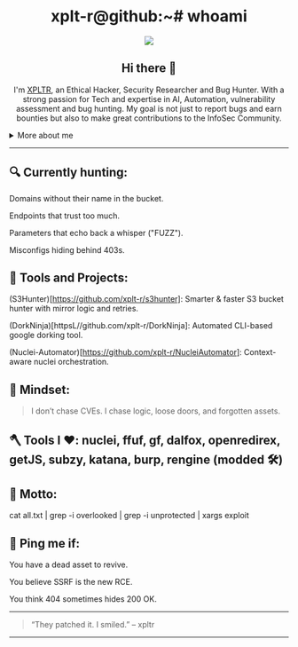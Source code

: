 <h1 align="center">xplt-r@github:~# whoami</h1>
<p align="center">
  <img src="https://readme-typing-svg.herokuapp.com?color=7F00FF&size=22&center=true&vCenter=true&width=650&lines=Bug+Bounty+Hunter;Recon+Automation+Architect;WSL+Poweruser+%7C+Linux+Customizer;Threat+Surface+Manager+%7C+Customised+Tools+Developer;Prompt+Engineer+%7C+Automation+Expert" />
</p>

<h2 align="center">
  Hi there 👋
</h2>
<p align="center">
I'm <a href="https://instagram.com/the.xploiter">XPLTR</a>, an Ethical Hacker, Security Researcher and Bug Hunter. With a strong passion for Tech and expertise in AI, Automation, vulnerability assessment and bug hunting. My goal is not just to report bugs and earn bounties but also to make great contributions to the InfoSec Community.

<details>
  <summary>More about me</summary>

- **Name**: Aman Gawas
- **From**: India
- **Bug Hunter** | **Security Researcher** | **AI And Automation Expert**
- I have experience and knowledge in **Programming**,**Reverse Engineering**,**Social engineering**,**Ai**,**Prompt Engineering**
- Improving knowledge in **Bug Bounty Hunting**, **Implementing Automation in Bug Bounties**
- Lifelong learner — always exploring **everything**

</details>

---

## 🔍 Currently hunting:

Domains without their name in the bucket.

Endpoints that trust too much.

Parameters that echo back a whisper ("FUZZ").

Misconfigs hiding behind 403s.


## 🚀 Tools and Projects:

(S3Hunter)[https://github.com/xplt-r/s3hunter]: Smarter & faster S3 bucket hunter with mirror logic and retries.

(DorkNinja)[httpsL//github.com/xplt-r/DorkNinja]: Automated CLI-based google dorking tool.

(Nuclei-Automator)[https://github.com/xplt-r/NucleiAutomator]: Context-aware nuclei orchestration.


## 🧠 Mindset:

> I don’t chase CVEs.
I chase logic, loose doors, and forgotten assets.



## 🪓 Tools I ♥️: nuclei, ffuf, gf, dalfox, openredirex, getJS, subzy, katana, burp, rengine (modded 🛠️)

## 🎯 Motto:

cat all.txt | grep -i overlooked | grep -i unprotected | xargs exploit

## 📡 Ping me if:

You have a dead asset to revive.

You believe SSRF is the new RCE.

You think 404 sometimes hides 200 OK.



---

> “They patched it. I smiled.” – xpltr

---
